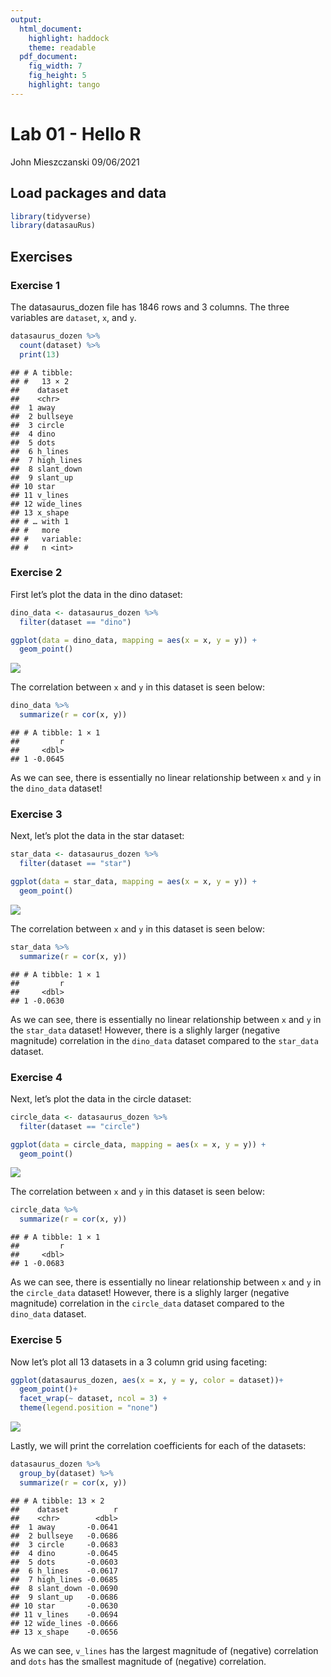 ```yaml
---
output:
  html_document: 
    highlight: haddock
    theme: readable
  pdf_document: 
    fig_width: 7
    fig_height: 5
    highlight: tango
---
```

Lab 01 - Hello R
================
John Mieszczanski
09/06/2021

## Load packages and data

``` r
library(tidyverse) 
library(datasauRus)
```

## Exercises

### Exercise 1

The datasaurus\_dozen file has 1846 rows and 3 columns. The three
variables are `dataset`, `x`, and `y`.

``` r
datasaurus_dozen %>%
  count(dataset) %>%
  print(13)
```

    ## # A tibble:
    ## #   13 × 2
    ##    dataset   
    ##    <chr>     
    ##  1 away      
    ##  2 bullseye  
    ##  3 circle    
    ##  4 dino      
    ##  5 dots      
    ##  6 h_lines   
    ##  7 high_lines
    ##  8 slant_down
    ##  9 slant_up  
    ## 10 star      
    ## 11 v_lines   
    ## 12 wide_lines
    ## 13 x_shape   
    ## # … with 1
    ## #   more
    ## #   variable:
    ## #   n <int>

### Exercise 2

First let’s plot the data in the dino dataset:

``` r
dino_data <- datasaurus_dozen %>% 
  filter(dataset == "dino")

ggplot(data = dino_data, mapping = aes(x = x, y = y)) +
  geom_point()
```

![](lab-01_files/figure-gfm/plot-dino-1.png)<!-- -->

The correlation between `x` and `y` in this dataset is seen below:

``` r
dino_data %>%
  summarize(r = cor(x, y))
```

    ## # A tibble: 1 × 1
    ##         r
    ##     <dbl>
    ## 1 -0.0645

As we can see, there is essentially no linear relationship between `x`
and `y` in the `dino_data` dataset!

### Exercise 3

Next, let’s plot the data in the star dataset:

``` r
star_data <- datasaurus_dozen %>% 
  filter(dataset == "star")

ggplot(data = star_data, mapping = aes(x = x, y = y)) +
  geom_point()
```

![](lab-01_files/figure-gfm/plot-star-1.png)<!-- -->

The correlation between `x` and `y` in this dataset is seen below:

``` r
star_data %>%
  summarize(r = cor(x, y))
```

    ## # A tibble: 1 × 1
    ##         r
    ##     <dbl>
    ## 1 -0.0630

As we can see, there is essentially no linear relationship between `x`
and `y` in the `star_data` dataset! However, there is a slighly larger
(negative magnitude) correlation in the `dino_data` dataset compared to
the `star_data` dataset.

### Exercise 4

Next, let’s plot the data in the circle dataset:

``` r
circle_data <- datasaurus_dozen %>% 
  filter(dataset == "circle")

ggplot(data = circle_data, mapping = aes(x = x, y = y)) +
  geom_point()
```

![](lab-01_files/figure-gfm/plot-circle-1.png)<!-- -->

The correlation between `x` and `y` in this dataset is seen below:

``` r
circle_data %>%
  summarize(r = cor(x, y))
```

    ## # A tibble: 1 × 1
    ##         r
    ##     <dbl>
    ## 1 -0.0683

As we can see, there is essentially no linear relationship between `x`
and `y` in the `circle_data` dataset! However, there is a slighly larger
(negative magnitude) correlation in the `circle_data` dataset compared
to the `dino_data` dataset.

### Exercise 5

Now let’s plot all 13 datasets in a 3 column grid using faceting:

``` r
ggplot(datasaurus_dozen, aes(x = x, y = y, color = dataset))+
  geom_point()+
  facet_wrap(~ dataset, ncol = 3) +
  theme(legend.position = "none")
```

![](lab-01_files/figure-gfm/all_datasets-1.png)<!-- -->

Lastly, we will print the correlation coefficients for each of the
datasets:

``` r
datasaurus_dozen %>%
  group_by(dataset) %>%
  summarize(r = cor(x, y))
```

    ## # A tibble: 13 × 2
    ##    dataset          r
    ##    <chr>        <dbl>
    ##  1 away       -0.0641
    ##  2 bullseye   -0.0686
    ##  3 circle     -0.0683
    ##  4 dino       -0.0645
    ##  5 dots       -0.0603
    ##  6 h_lines    -0.0617
    ##  7 high_lines -0.0685
    ##  8 slant_down -0.0690
    ##  9 slant_up   -0.0686
    ## 10 star       -0.0630
    ## 11 v_lines    -0.0694
    ## 12 wide_lines -0.0666
    ## 13 x_shape    -0.0656

As we can see, `v_lines` has the largest magnitude of (negative)
correlation and `dots` has the smallest magnitude of (negative)
correlation.

